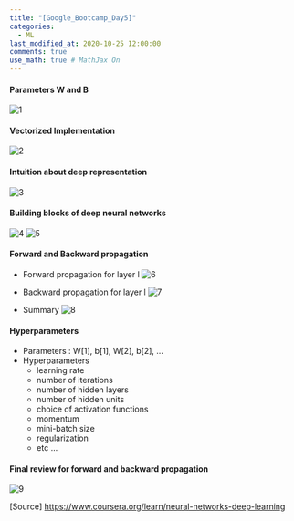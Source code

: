 ```yaml
---
title: "[Google_Bootcamp_Day5]"
categories: 
  - ML
last_modified_at: 2020-10-25 12:00:00
comments: true
use_math: true # MathJax On
---
```


#### Parameters W and B
![1](https://user-images.githubusercontent.com/62474292/102813233-ced00380-440b-11eb-91c9-f9b7159a8118.png)

#### Vectorized Implementation
![2](https://user-images.githubusercontent.com/62474292/102813237-d099c700-440b-11eb-8d96-125f96763671.png)

#### Intuition about deep representation
![3](https://user-images.githubusercontent.com/62474292/102813254-d8596b80-440b-11eb-80d6-ca69f4e9cd63.png)

#### Building blocks of deep neural networks
![4](https://user-images.githubusercontent.com/62474292/102813231-cd9ed680-440b-11eb-8424-b3afc12c62ef.png)
![5](https://user-images.githubusercontent.com/62474292/102813240-d1caf400-440b-11eb-905d-c255a24fcc88.png)

#### Forward and Backward propagation
- Forward propagation for layer l
![6](https://user-images.githubusercontent.com/62474292/102813252-d7283e80-440b-11eb-956b-a7ccb4adeb6d.png)

- Backward propagation for layer l
![7](https://user-images.githubusercontent.com/62474292/102813243-d2fc2100-440b-11eb-8148-34ceb96cc17c.png)

- Summary
![8](https://user-images.githubusercontent.com/62474292/102813248-d5f71180-440b-11eb-8cfe-443bc25cc6e4.png)

#### Hyperparameters
- Parameters : W[1], b[1], W[2], b[2], ...
- Hyperparameters
  - learning rate
  - number of iterations
  - number of hidden layers
  - number of hidden units
  - choice of activation functions
  - momentum
  - mini-batch size
  - regularization
  - etc ...
  
#### Final review for forward and backward propagation
![9](https://user-images.githubusercontent.com/62474292/102813245-d42d4e00-440b-11eb-9a26-4e2758999b28.png)



[Source] https://www.coursera.org/learn/neural-networks-deep-learning
